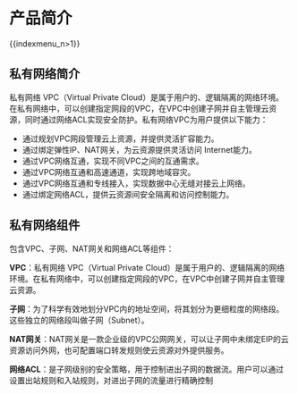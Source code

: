 # 产品简介

{{indexmenu_n>1}}

## 私有网络简介

私有网络 VPC（Virtual Private
Cloud）是属于用户的、逻辑隔离的网络环境。在私有网络中，可以创建指定网段的VPC，在VPC中创建子网并自主管理云资源，同时通过网络ACL实现安全防护。私有网络VPC为用户提供以下能力：

  - 通过规划VPC网段管理云上资源，并提供灵活扩容能力。
  - 通过绑定弹性IP、NAT网关，为云资源提供灵活访问 Internet能力。
  - 通过VPC网络互通，实现不同VPC之间的互通需求。
  - 通过VPC网络互通和高速通道，实现跨地域容灾。
  - 通过VPC网络互通和专线接入，实现数据中心无缝对接云上网络。
  - 通过绑定网络ACL，提供云资源间安全隔离和访问控制能力。 

## 私有网络组件

包含VPC、子网、NAT网关和网络ACL等组件：

**VPC**：私有网络 VPC（Virtual Private
Cloud）是属于用户的、逻辑隔离的网络环境。在私有网络中，可以创建指定网段的VPC，在VPC中创建子网并自主管理云资源。

**子网**：为了科学有效地划分VPC内的地址空间，将其划分为更细粒度的网络段。这些独立的网络段叫做子网（Subnet）。

**NAT网关**：NAT网关是一款企业级的VPC公网网关，可以让子网中未绑定EIP的云资源访问外网，也可配置端口转发规则使云资源对外提供服务。

**网络ACL**：是子网级别的安全策略，用于控制进出子网的数据流。用户可以通过设置出站规则和入站规则，对进出子网的流量进行精确控制
